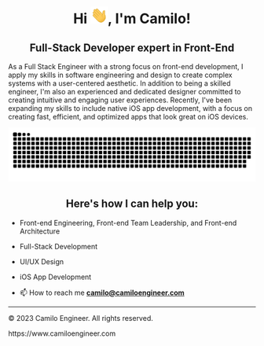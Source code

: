 <div align="center">
<h1 align="center">Hi <img width="35" src="https://github.com/camiloengineer/camiloengineer/blob/main/resources/img/waving.gif">, I'm Camilo!</h1>
  <h2 align="center">Full-Stack Developer expert in Front-End</h2>
<p align="left">As a Full Stack Engineer with a strong focus on front-end development, I apply my skills in software engineering and design to create complex systems with a user-centered aesthetic. In addition to being a skilled engineer, I'm also an experienced and dedicated designer committed to creating intuitive and engaging user experiences. Recently, I've been expanding my skills to include native iOS app development, with a focus on creating fast, efficient, and optimized apps that look great on iOS devices.</p>
</div>

<div align="center">
  <img  src="https://github.com/camiloengineer/camiloengineer/blob/main/resources/img/grid-snake.svg"
       alt="snake" />
</div>

 <h2 align="center">Here's how I can help you:</h2>

- Front-end Engineering, Front-end Team Leadership, and Front-end Architecture
- Full-Stack Development
- UI/UX Design
- iOS App Development

- 📫 How to reach me **camilo@camiloengineer.com**

-----
<p> © 2023 Camilo Engineer. All rights reserved.</p>
<p>https://www.camiloengineer.com</p>
